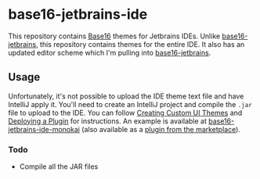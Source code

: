 # base16-jetbrains-ide

This repository contains [Base16](https://github.com/chriskempson/base16) themes for Jetbrains IDEs. Unlike [base16-jetbrains](https://github.com/adilosa/base16-jetbrains), this repository contains themes for the entire IDE. It also has an updated editor scheme which I'm pulling into [base16-jetbrains](https://github.com/adilosa/base16-jetbrains).

## Usage

Unfortunately, it's not possible to upload the IDE theme text file and have IntelliJ apply it. You'll need to create an IntelliJ project and compile the `.jar` file to upload to the IDE. You can follow [Creating Custom UI Themes](https://jetbrains.org/intellij/sdk/docs/reference_guide/ui_themes/themes.html) and [Deploying a Plugin](https://jetbrains.org/intellij/sdk/docs/basics/getting_started/deploying_plugin.html) for instructions. An example is available at [base16-jetbrains-ide-monokai](https://github.com/ShiromMakkad/base16-jetbrains-ide-monokai) (also available as a [plugin from the marketplace](https://plugins.jetbrains.com/plugin/14399-base16-monokai)). 

### Todo
- Compile all the JAR files
